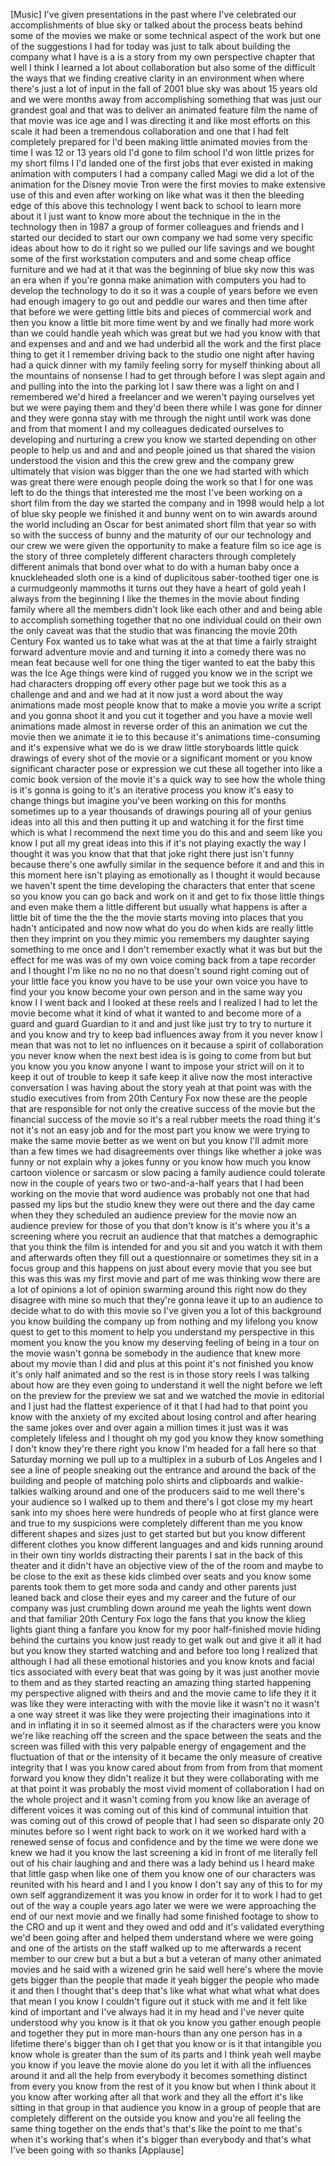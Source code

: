 
[Music]
I&#39;ve given presentations in the past
where I&#39;ve celebrated our
accomplishments of blue sky or talked
about the process beats behind some of
the movies we make or some technical
aspect of the work but one of the
suggestions I had for today was just to
talk about building the company what I
have is a is a story from my own
perspective chapter that well I think I
learned a lot about collaboration but
also some of the difficult the ways that
we finding creative clarity in an
environment when where there&#39;s just a
lot of input in the fall of 2001 blue
sky was about 15 years old and we were
months away from accomplishing something
that was just our grandest goal and that
was to deliver an animated feature film
the name of that movie was ice age and I
was directing it and like most efforts
on this scale it had been a tremendous
collaboration and one that I had felt
completely prepared for I&#39;d been making
little animated movies from the time I
was 12 or 13 years old I&#39;d gone to film
school I&#39;d won little prizes for my
short films I I&#39;d landed one of the
first jobs that ever existed in making
animation with computers I had a company
called Magi we did a lot of the
animation for the Disney movie Tron were
the first movies to make extensive use
of this and even after working on like
what was it then the bleeding edge of
this above this technology I went back
to school to learn more about it I just
want to know more about the technique in
the in the
technology then in 1987 a group of
former colleagues and friends and I
started our decided to start our own
company we had some very specific ideas
about how to do it right so we pulled
our life savings and we bought some of
the first workstation computers and and
some cheap office furniture and we had
at it that was the beginning of blue sky
now this was an era when if you&#39;re gonna
make animation with computers you had to
develop the technology to do it so it
was a couple of years before we even had
enough imagery to go out and peddle our
wares and then time after that before
we were getting little bits and pieces
of commercial work and then you know a
little bit more time went by and we
finally had more work than we could
handle
yeah which was great but we had you know
with that and expenses and and and we
had underbid all the work and the first
place thing to get it I remember driving
back to the studio one night after
having had a quick dinner with my family
feeling sorry for myself thinking about
all the mountains of nonsense I had to
get through before I was slept again and
and pulling into the into the parking
lot I saw there was a light on and I
remembered we&#39;d hired a freelancer and
we weren&#39;t paying ourselves yet but we
were paying them and they&#39;d been there
while I was gone for dinner and they
were gonna stay with me through the
night until work was done and from that
moment I and my colleagues dedicated
ourselves to developing and nurturing a
crew you know we started depending on
other people to help us and and and and
people joined us that shared the vision
understood the vision and this the crew
grew and the company grew ultimately
that vision was bigger than the one we
had started with which was great there
were enough people doing the work so
that I for one was left to do the things
that interested me the most I&#39;ve been
working on a short film from the day we
started the company and in 1998 would
help a lot of blue sky people we
finished it
and bunny went on to win awards around
the world including an Oscar for best
animated short film that year so with so
with the success of bunny and the
maturity of our our technology and our
crew we were given the opportunity to
make a feature film so ice age is the
story of three completely different
characters through completely different
animals that bond over what to do with a
human baby once a knuckleheaded sloth
one is a kind of duplicitous
saber-toothed tiger one is a
curmudgeonly mammoths it turns out they
have a heart of gold yeah I always from
the beginning I like the themes in the
movie about finding family where all the
members didn&#39;t look like each other and
and being able to accomplish something
together that no one individual could on
their own the only caveat was that the
studio that was financing the movie 20th
Century Fox wanted us to take what was
at the at that time a fairly straight
forward adventure movie and and turning
it into a comedy
there was no mean feat because well for
one thing the tiger wanted to eat the
baby
this was the Ice Age things were kind of
rugged you know we in the script we had
characters dropping off every other page
but we took this as a challenge and and
and we had at it now just a word about
the way animations made most people know
that to make a movie you write a script
and you gonna shoot it and you cut it
together and you have a movie
well animations made almost in reverse
order of this an animation we cut the
movie then we animate it ie to this
because it&#39;s animations time-consuming
and it&#39;s expensive what we do is we draw
little storyboards little quick drawings
of every shot of the movie or a
significant moment or you know
significant character pose or expression
we cut these all together into like a
comic book version of the movie it&#39;s a
quick way to see how the whole thing is
it&#39;s gonna is going to
it&#39;s an iterative process you know it&#39;s
easy to change things but imagine you&#39;ve
been working on this for months
sometimes up to a year thousands of
drawings pouring all of your genius
ideas into all this and then putting it
up and watching it for the first time
which is what I recommend the next time
you do this and and seem like you know I
put all my great ideas into this if it&#39;s
not playing exactly the way I thought it
was you know that that that joke right
there just isn&#39;t funny because there&#39;s
one awfully similar in the sequence
before it and and this in this moment
here isn&#39;t playing as emotionally as I
thought it would because we haven&#39;t
spent the time developing the characters
that enter that scene so you know you
can go back and work on it and get to
fix those little things and even make
them a little different but usually what
happens is after a little bit of time
the the the the movie starts moving into
places that you hadn&#39;t anticipated and
now now what do you do when kids are
really little
then they imprint on you they mimic you
remembers my daughter saying something
to me once and I don&#39;t remember exactly
what it was but but the effect for me
was was of my own voice coming back from
a tape recorder and I thought I&#39;m like
no no no no that doesn&#39;t sound right
coming out of your little face you know
you have to be use your own voice you
have to find your you know become your
own person
and in the same way you know I I went
back and I looked at these reels and I
realized I had to let the movie become
what it kind of what it wanted to and
become more of a guard and guard
Guardian to it and and just like just
try to try to nurture it and you know
and try to keep bad influences away from
it you never know I mean that was not to
let no influences on it because a spirit
of collaboration you never know when the
next best idea is is going to come from
but but you know you you know anyone I
want to impose your strict will on it to
keep it out of trouble to keep it safe
keep it alive now the most
interactive conversation I was having
about the story yeah at that point was
with the studio executives from from
20th Century Fox now these are the
people that are responsible for not only
the creative success of the movie but
the financial success of the movie so
it&#39;s a real rubber meets the road thing
it&#39;s not it&#39;s not an easy job and for
the most part you know we were trying to
make the same movie better as we went on
but you know I&#39;ll admit more than a few
times we had disagreements over things
like whether a joke was funny or not
explain why a jokes funny or you know
how much you know cartoon violence or
sarcasm or slow pacing a family audience
could tolerate now in the couple of
years two or two-and-a-half years that I
had been working on the movie that word
audience was probably not one that had
passed my lips but the studio knew they
were out there and the day came when
they they scheduled an audience preview
for the movie now an audience preview
for those of you that don&#39;t know is it&#39;s
where you it&#39;s a screening where you
recruit an audience that that matches a
demographic that you think the film is
intended for and you sit and you watch
it with them and afterwards often they
fill out a questionnaire or sometimes
they sit in a focus group and this
happens on just about every movie that
you see but this was this was my first
movie and part of me was thinking wow
there are a lot of opinions a lot of
opinion swarming around this right now
do they disagree with mine so much that
they&#39;re gonna leave it up to an audience
to decide what to do with this movie so
I&#39;ve given you a lot of this background
you know building the company up from
nothing and my lifelong you know quest
to get to this moment to help you
understand my perspective in this moment
you know the
you know my deserving feeling of being
in a tour on the movie wasn&#39;t gonna be
somebody in the audience that knew more
about my movie than I did and plus at
this point it&#39;s not finished you know
it&#39;s only half animated and so the rest
is in those story reels I was talking
about how are they even going to
understand it well the night before we
left on the preview for the preview we
sat and we watched the movie in
editorial and I just had the flattest
experience of it that I had had to that
point you know with the anxiety of my
excited about losing control and after
hearing the same jokes over and over
again a million times it just was it was
completely lifeless and I thought oh my
god you know they know something I don&#39;t
know they&#39;re there right you know I&#39;m
headed for a fall here so that Saturday
morning we pull up to a multiplex in a
suburb of Los Angeles and I see a line
of people sneaking out the entrance and
around the back of the building and
people of matching polo shirts and
clipboards and walkie-talkies walking
around and one of the producers said to
me well there&#39;s your audience so I
walked up to them and there&#39;s I got
close my my heart sank into my shoes
here were hundreds of people who at
first glance were and true to my
suspicions were completely different
than me you know different shapes and
sizes just to get started but but you
know different different clothes you
know different languages and and kids
running around in their own tiny worlds
distracting their parents I sat in the
back of this theater and it didn&#39;t have
an objective view of the of the room and
maybe to be close to the exit as these
kids climbed over seats and you know
some parents took them to get more soda
and candy and other parents just leaned
back and close their eyes and my career
and the future of our company was just
crumbling down around me yeah
the lights went down and that familiar
20th Century Fox logo
the fans that you know the klieg lights
giant thing a fanfare you know for my
poor half-finished movie hiding behind
the curtains you know just ready to get
walk out and give it all it had but you
know they started watching and and
before too long I realized that although
I had all these emotional histories and
you know knots and facial tics
associated with every beat that was
going by it was just another movie to
them and as they started reacting an
amazing thing started happening my
perspective aligned with theirs and and
the movie came to life they it it was
like they were interacting with with the
movie like it wasn&#39;t no it wasn&#39;t a one
way street it was like they were
projecting their imaginations into it
and in inflating it in so it seemed
almost as if the characters were you
know we&#39;re like reaching off the screen
and the space between the seats and the
screen was filled with this very
palpable energy of engagement and the
fluctuation of that or the intensity of
it became the only measure of creative
integrity that I was you know cared
about from from from from that moment
forward you know they didn&#39;t realize it
but they were collaborating with me at
that point it was probably the most
vivid moment of collaboration I had on
the whole project and it wasn&#39;t coming
from you know like an average of
different voices it was coming out of
this kind of communal intuition that was
coming out of this crowd of people that
I had seen so disparate only 20 minutes
before so I went right back to work on
it we worked hard with a renewed sense
of focus and confidence and by the time
we were done
we knew we had it you know the last
screening a kid in front of me literally
fell out of his chair laughing and and
there was a lady behind us I heard make
that little gasp when like one of them
you know one of our characters was
reunited with his heard and I and I you
know I don&#39;t say any of this to for my
own self aggrandizement it was you know
in order for it to work I had to get out
of the way a couple years ago later we
were we were approaching the end of our
next movie and we finally had some
finished footage to show to the CRO and
up it went and they owed and odd and
it&#39;s validated everything we&#39;d been
going after and helped them understand
where we were going and one of the
artists on the staff walked up to me
afterwards
a recent member to our crew but a but a
but a but a veteran of many other
animated movies and he said with a
wizened grin he said well here&#39;s where
the movie gets bigger than the people
that made it yeah bigger the people who
made it and then I thought that&#39;s deep
that&#39;s like what what what what what
does that mean I you know I couldn&#39;t
figure out it stuck with me and it felt
like kind of important and I&#39;ve always
had it in my head and I&#39;ve never quite
understood why you know is it that ok
you know you gather enough people and
together they put in more man-hours than
any one person has in a lifetime
there&#39;s bigger than oh I get that you
know or is it that intangible you know
whole is greater than the sum of its
parts and I think yeah well maybe you
know if you leave the movie alone do you
let it with all the influences around it
and all the help from everybody it
becomes something distinct from every
you know from the rest of it you know
but when I think about it you know after
working after all that work and they all
the effort it&#39;s like sitting in that
group in that audience you know in a
group of people that are completely
different on the outside you know and
you&#39;re all feeling the same thing
together on the ends
that&#39;s that&#39;s like the point to me
that&#39;s when it&#39;s working that&#39;s when
it&#39;s bigger than everybody and that&#39;s
what I&#39;ve been going with so thanks
[Applause]
